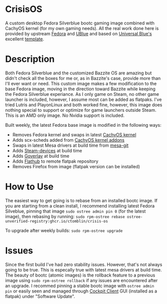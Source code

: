# CrisisOS 

A custom desktop Fedora Silverblue bootc gaming image combined with CachyOS kernel (for my own gaming needs). All the real work done here is provided by upstream [Fedora](https://fedoraproject.org/atomic-desktops/silverblue/) and [UBlue](https://universal-blue.org/) and based on [Universal Blue's](https://github.com/ublue-os) excellent [template](https://github.com/ublue-os/image-template).

# Description
Both Fedora Silverblue and the customized Bazzite OS are amazing but didn't check all the boxes for me or, as in Bazzite's case, provide more than I'll ever want or need.
This custom image makes a few modification to the base Fedora image, moving in the direction toward Bazzite while keeping the Fedora Silverblue experiance.
As I only game on Steam, no other game launcher is included, however, I assume most can be added as flatpaks. I've tried Lutris and PlayonLinux and both worked fine, however, this image does nothing special to support or optimize for game launchers outside Steam.
This is an AMD only image. No Nvidia support is included.

Built weekly, the latest Fedora base image is modified in the following ways:
- Removes Fedora kernel and swaps in latest [CachyOS kernel](https://copr.fedorainfracloud.org/coprs/bieszczaders/kernel-cachyos/) 
- Adds scx-scheds added from [CachyOS kernel addons](https://copr.fedorainfracloud.org/coprs/bieszczaders/kernel-cachyos-addons/)
- Swaps in latest Mesa drivers at build time from [mesa-git](https://copr.fedorainfracloud.org/coprs/xxmitsu/mesa-git/)
- Adds [Steam-devices](https://packages.fedoraproject.org/pkgs/steam-devices/steam-devices/) at build time
- Adds [Goverlay](https://packages.fedoraproject.org/pkgs/goverlay/) at build time
- Adds [Flathub](https://flathub.org/) to remote flatpak repository
- Removes Firefox from image (flatpak version can be installed)

# How to Use

The easiest way to get going is to rebase from an installed bootc image. If you are starting from a clean install, I recommend installing latest Fedora Silveblue, pinning that image ```sudo ostree admin pin 0``` (for the latest image), then rebasing by running: 
```sudo rpm-ostree rebase ostree-unverified-registry:ghcr.io/ctomblin/crisis-os```

To upgrade after weekly builds:
```sudo rpm-ostree upgrade```

# Issues

Since the first build I've had zero stability issues. However, that's not always going to be true. This is especally true with latest mesa drivers at build time. The beauty of bootc (atomic images) is the rollback feature to a previous image using ```sudo rpm-ostree rollback``` if any issues are encountered after an upgrade.
I recommed pinning a stable bootc image with ```ostree admin pin``` or easily seen and managed through [Cockpit Client](https://flathub.org/apps/org.cockpit_project.CockpitClient) GUI (installed as a flatpak) under "Software Update".

